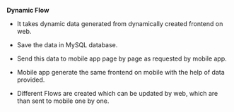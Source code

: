 **Dynamic Flow**

- It takes dynamic data generated from dynamically created frontend on web.
- Save the data in MySQL database.
- Send this data to mobile app page by page as requested by mobile app.
- Mobile app generate the same frontend on mobile with the help of data provided.

- Different Flows are created which can be updated by web, which are than sent to mobile one by one.
